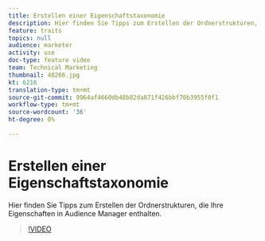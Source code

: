 ```yaml
---
title: Erstellen einer Eigenschaftstaxonomie
description: Hier finden Sie Tipps zum Erstellen der Ordnerstrukturen, die Ihre Eigenschaften in Audience Manager enthalten.
feature: traits
topics: null
audience: marketer
activity: use
doc-type: feature video
team: Technical Marketing
thumbnail: 40266.jpg
kt: 6216
translation-type: tm+mt
source-git-commit: 9964af4660db48b82da871f426bbf70b3955f0f1
workflow-type: tm+mt
source-wordcount: '36'
ht-degree: 0%

---
```



# Erstellen einer Eigenschaftstaxonomie

Hier finden Sie Tipps zum Erstellen der Ordnerstrukturen, die Ihre Eigenschaften in Audience Manager enthalten.

>[!VIDEO](https://video.tv.adobe.com/v/40266/?quality=12&learn=on)
